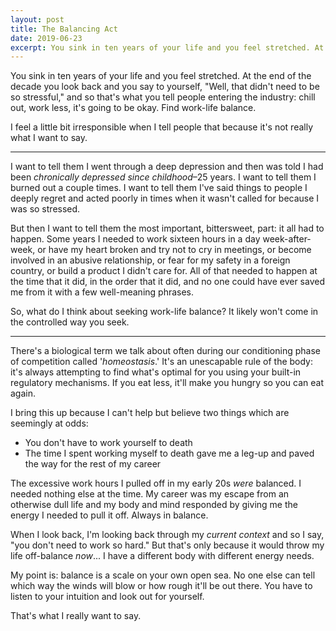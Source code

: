 ```yaml
---
layout: post
title: The Balancing Act
date: 2019-06-23
excerpt: You sink in ten years of your life and you feel stretched. At the end of the decade you look back and you say to yourself, "Well, that didn't need to be so stressful," and so that's what you tell...
---
```


You sink in ten years of your life and you feel stretched. At the end of the decade you look back and you say to yourself, "Well, that didn't need to be so stressful," and so that's what you tell people entering the industry: chill out, work less, it's going to be okay. Find work-life balance.

I feel a little bit irresponsible when I tell people that because it's not really what I want to say.

<hr class="--small" />

I want to tell them I went through a deep depression and then was told I had been  _chronically depressed since childhood_–25 years. I want to tell them I burned out a couple times. I want to tell them I've said things to people I deeply regret and acted poorly in times when it wasn't called for because I was so stressed.

But then I want to tell them the most important, bittersweet, part: it all had to happen. Some years I needed to work sixteen hours in a day week-after-week, or have my heart broken and try not to cry in meetings, or become involved in an abusive relationship, or fear for my safety in a foreign country, or build a product I didn't care for. All of that needed to happen at the time that it did, in the order that it did, and no one could have ever saved me from it with a few well-meaning phrases.

So, what do I think about seeking work-life balance? It likely won't come in the controlled way you seek.

<hr class="--small" />

There's a biological term we talk about often during our conditioning phase of competition called '_homeostasis_.' It's an unescapable rule of the body: it's always attempting to find what's optimal for you using your built-in regulatory mechanisms. If you eat less, it'll make you hungry so you can eat again.

I bring this up because I can't help but believe two things which are seemingly at odds:

- You don't have to work yourself to death
- The time I spent working myself to death gave me a leg-up and paved the way for the rest of my career

The excessive work hours I pulled off in my early 20s _were_ balanced. I needed nothing else at the time. My career was my escape from an otherwise dull life and my body and mind responded by giving me the energy I needed to pull it off. Always in balance.

When I look back, I'm looking back through my _current context_ and so I say, "you don't need to work so hard." But that's only because it would throw my life off-balance _now_... I have a different body with different energy needs.

My point is: balance is a scale on your own open sea. No one else can tell which way the winds will blow or how rough it'll be out there. You have to listen to your intuition and look out for yourself.

That's what I really want to say.